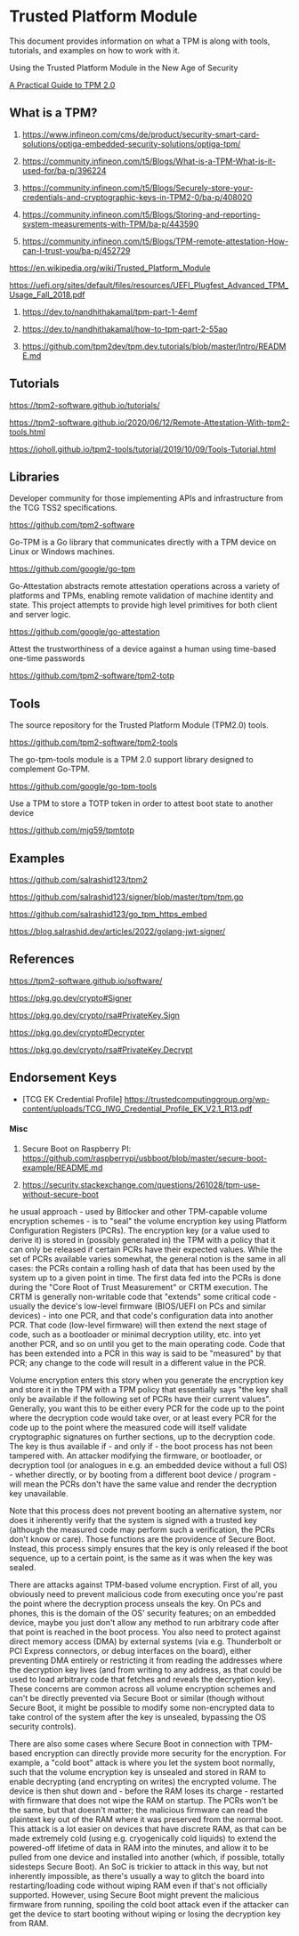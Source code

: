 # Trusted Platform Module

This document provides information on what a TPM is along with tools, tutorials,
and examples on how to work with it.


   Using the Trusted Platform Module in the New Age of Security

[A Practical Guide to TPM 2.0](https://link.springer.com/book/10.1007/978-1-4302-6584-9)


## What is a TPM?

1. https://www.infineon.com/cms/de/product/security-smart-card-solutions/optiga-embedded-security-solutions/optiga-tpm/

2. https://community.infineon.com/t5/Blogs/What-is-a-TPM-What-is-it-used-for/ba-p/396224

3. https://community.infineon.com/t5/Blogs/Securely-store-your-credentials-and-cryptographic-keys-in-TPM2-0/ba-p/408020

4. https://community.infineon.com/t5/Blogs/Storing-and-reporting-system-measurements-with-TPM/ba-p/443590

5. https://community.infineon.com/t5/Blogs/TPM-remote-attestation-How-can-I-trust-you/ba-p/452729


https://en.wikipedia.org/wiki/Trusted_Platform_Module

https://uefi.org/sites/default/files/resources/UEFI_Plugfest_Advanced_TPM_Usage_Fall_2018.pdf


1. https://dev.to/nandhithakamal/tpm-part-1-4emf

2. https://dev.to/nandhithakamal/how-to-tpm-part-2-55ao

3. https://github.com/tpm2dev/tpm.dev.tutorials/blob/master/Intro/README.md


## Tutorials

https://tpm2-software.github.io/tutorials/

https://tpm2-software.github.io/2020/06/12/Remote-Attestation-With-tpm2-tools.html

https://joholl.github.io/tpm2-tools/tutorial/2019/10/09/Tools-Tutorial.html



## Libraries

Developer community for those implementing APIs and infrastructure from the TCG TSS2 specifications.

https://github.com/tpm2-software

Go-TPM is a Go library that communicates directly with a TPM device on Linux or Windows machines.

https://github.com/google/go-tpm

Go-Attestation abstracts remote attestation operations across a variety of platforms and TPMs, enabling remote validation of machine identity and state. This project attempts to provide high level primitives for both client and server logic.

https://github.com/google/go-attestation


Attest the trustworthiness of a device against a human using time-based one-time passwords

https://github.com/tpm2-software/tpm2-totp



## Tools

The source repository for the Trusted Platform Module (TPM2.0) tools.

https://github.com/tpm2-software/tpm2-tools


The go-tpm-tools module is a TPM 2.0 support library designed to complement Go-TPM.

https://github.com/google/go-tpm-tools


Use a TPM to store a TOTP token in order to attest boot state to another device

https://github.com/mjg59/tpmtotp



## Examples

https://github.com/salrashid123/tpm2

https://github.com/salrashid123/signer/blob/master/tpm/tpm.go

https://github.com/salrashid123/go_tpm_https_embed

https://blog.salrashid.dev/articles/2022/golang-jwt-signer/



## References

https://tpm2-software.github.io/software/

https://pkg.go.dev/crypto#Signer

https://pkg.go.dev/crypto/rsa#PrivateKey.Sign

https://pkg.go.dev/crypto#Decrypter

https://pkg.go.dev/crypto/rsa#PrivateKey.Decrypt



## Endorsement Keys

* [TCG EK Credential Profile] https://trustedcomputinggroup.org/wp-content/uploads/TCG_IWG_Credential_Profile_EK_V2.1_R13.pdf



#### Misc

1. Secure Boot on Raspberry PI:
   https://github.com/raspberrypi/usbboot/blob/master/secure-boot-example/README.md

2. https://security.stackexchange.com/questions/261028/tpm-use-without-secure-boot

he usual approach - used by Bitlocker and other TPM-capable volume encryption schemes - is to "seal" the volume encryption key using Platform Configuration Registers (PCRs). The encryption key (or a value used to derive it) is stored in (possibly generated in) the TPM with a policy that it can only be released if certain PCRs have their expected values. While the set of PCRs available varies somewhat, the general notion is the same in all cases: the PCRs contain a rolling hash of data that has been used by the system up to a given point in time. The first data fed into the PCRs is done during the "Core Root of Trust Measurement" or CRTM execution. The CRTM is generally non-writable code that "extends" some critical code - usually the device's low-level firmware (BIOS/UEFI on PCs and similar devices) - into one PCR, and that code's configuration data into another PCR. That code (low-level firmware) will then extend the next stage of code, such as a bootloader or minimal decryption utility, etc. into yet another PCR, and so on until you get to the main operating code. Code that has been extended into a PCR in this way is said to be "measured" by that PCR; any change to the code will result in a different value in the PCR.

Volume encryption enters this story when you generate the encryption key and store it in the TPM with a TPM policy that essentially says "the key shall only be available if the following set of PCRs have their current values". Generally, you want this to be either every PCR for the code up to the point where the decryption code would take over, or at least every PCR for the code up to the point where the measured code will itself validate cryptographic signatures on further sections, up to the decryption code. The key is thus available if - and only if - the boot process has not been tampered with. An attacker modifying the firmware, or bootloader, or decryption tool (or analogues in e.g. an embedded device without a full OS) - whether directly, or by booting from a different boot device / program - will mean the PCRs don't have the same value and render the decryption key unavailable.

Note that this process does not prevent booting an alternative system, nor does it inherently verify that the system is signed with a trusted key (although the measured code may perform such a verification, the PCRs don't know or care). Those functions are the providence of Secure Boot. Instead, this process simply ensures that the key is only released if the boot sequence, up to a certain point, is the same as it was when the key was sealed.

There are attacks against TPM-based volume encryption. First of all, you obviously need to prevent malicious code from executing once you're past the point where the decryption process unseals the key. On PCs and phones, this is the domain of the OS' security features; on an embedded device, maybe you just don't allow any method to run arbitrary code after that point is reached in the boot process. You also need to protect against direct memory access (DMA) by external systems (via e.g. Thunderbolt or PCI Express connectors, or debug interfaces on the board), either preventing DMA entirely or restricting it from reading the addresses where the decryption key lives (and from writing to any address, as that could be used to load arbitrary code that fetches and reveals the decryption key). These concerns are common across all volume encryption schemes and can't be directly prevented via Secure Boot or similar (though without Secure Boot, it might be possible to modify some non-encrypted data to take control of the system after the key is unsealed, bypassing the OS security controls).

There are also some cases where Secure Boot in connection with TPM-based encryption can directly provide more security for the encryption. For example, a "cold boot" attack is where you let the system boot normally, such that the volume encryption key is unsealed and stored in RAM to enable decrypting (and encrypting on writes) the encrypted volume. The device is then shut down and - before the RAM loses its charge - restarted with firmware that does not wipe the RAM on startup. The PCRs won't be the same, but that doesn't matter; the malicious firmware can read the plaintext key out of the RAM where it was preserved from the normal boot. This attack is a lot easier on devices that have discrete RAM, as that can be made extremely cold (using e.g. cryogenically cold liquids) to extend the powered-off lifetime of data in RAM into the minutes, and allow it to be pulled from one device and installed into another (which, if possible, totally sidesteps Secure Boot). An SoC is trickier to attack in this way, but not inherently impossible, as there's usually a way to glitch the board into restarting/loading code without wiping RAM even if that's not officially supported. However, using Secure Boot might prevent the malicious firmware from running, spoiling the cold boot attack even if the attacker can get the device to start booting without wiping or losing the decryption key from RAM.